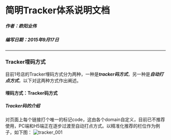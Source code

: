 # 简明Tracker体系说明文档
##### 作者：欧阳业伟
##### 编写日期：2015年9月17日

------------
### Tracker埋码方式
目前1号店的Tracker埋码方式分为两种，一种是***tracker码方式***，另一种是***自动打点方式***，以下对这两种方式作出阐述。

#### 埋码方式：Tracker码方式
##### Tracker码的介绍
对页面上每个链接打个唯一的标记code，这由各个domain自定义，目前已不推荐使用，PC端和H5端正在逐步过渡至自动打点方式。以精准化推荐的栏位作为例子，如下图：
![tracker_001][tracker_001] 


[tracker_001]: http://oyyw-bucket.oss-cn-shenzhen.aliyuncs.com/document%2FMarkdown%2F%E7%AE%80%E6%98%8ETracker%E4%BD%93%E7%B3%BB%E8%AF%B4%E6%98%8E%E6%96%87%E6%A1%A3%2Ftracker_001.png